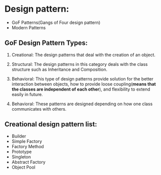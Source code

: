 
# Design pattern:
- GoF Patterns(Gangs of Four design pattern)
- Modern Patterns
## GoF Design Pattern Types:
1. Creational: The design patterns that deal with the creation of an object.
2. Structural: The design patterns in this category deals with the class structure such as Inheritance and Composition.
3. Behavioral: This type of design patterns provide solution for the better interaction between objects, how to provide loose coupling(**means that the classes are independent of each other**), and flexibility to extend easily in future.

3. Behavioral:  These patterns are designed depending on how one class communicates with others.

## Creational design pattern list:
- Builder
- Simple Factory
- Factory Method
- Prototype
- Singleton
- Abstract Factory
- Object Pool


